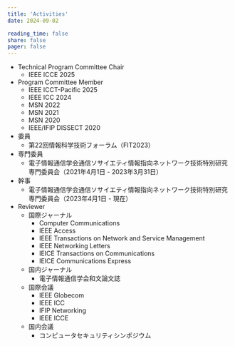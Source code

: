 ```yaml
---
title: 'Activities'
date: 2024-09-02

reading_time: false
share: false
pager: false
---
```

- Technical Program Committee Chair
	- IEEE ICCE 2025
- Program Committee Member
	- IEEE ICCT-Pacific 2025
	- IEEE ICC 2024
	- MSN 2022
	- MSN 2021
	- MSN 2020
	- IEEE/IFIP DISSECT 2020
- 委員
	- 第22回情報科学技術フォーラム（FIT2023）
- 専門委員
	- 電子情報通信学会通信ソサイエティ情報指向ネットワーク技術特別研究専門委員会（2021年4月1日 - 2023年3月31日）
- 幹事
	- 電子情報通信学会通信ソサイエティ情報指向ネットワーク技術特別研究専門委員会（2023年4月1日 - 現在）
- Reviewer
	- 国際ジャーナル
		- Computer Communications
		- IEEE Access
		- IEEE Transactions on Network and Service Management
		- IEEE Networking Letters
		- IEICE Transactions on Communications
		- IEICE Communications Express
	- 国内ジャーナル
		- 電子情報通信学会和文論文誌
	- 国際会議
		- IEEE Globecom
		- IEEE ICC
		- IFIP Networking
		- IEEE ICCE
	- 国内会議
		- コンピュータセキュリティシンポジウム